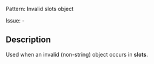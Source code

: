 Pattern: Invalid slots object

Issue: -

## Description

Used when an invalid (non-string) object occurs in __slots__.